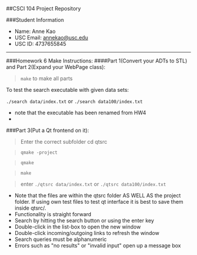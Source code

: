 ##CSCI 104 Project Repository

###Student Information
  + Name: Anne Kao
  + USC Email: annekao@usc.edu
  + USC ID: 4737655845
  
***

###Homework 6 Make Instructions:
####Part 1(Convert your ADTs to STL) and Part 2(Expand your WebPage class):

>`make` to make all parts

To test the search executable with given data sets:

`./search data/index.txt` or `./search data100/index.txt`

+ note that the executable has been renamed from HW4
+
###Part 3(Put a Qt frontend on it):

>Enter the correct subfolder cd qtsrc

>`qmake -project`

>`qmake`

>`make`

>enter `./qtsrc data/index.txt` or `./qtsrc data100/index.txt`

+ Note that the files are within the qtsrc folder AS WELL AS the project folder.  If using own test files to test qt interface it is best to save them inside qtsrc/.
+ Functionality is straight forward
+ Search by hitting the search button or using the enter key
+ Double-click in the list-box to open the new window
+ Double-click incoming/outgoing links to refresh the window
+ Search queries must be alphanumeric
+ Errors such as "no results" or "invalid input" open up a message box
